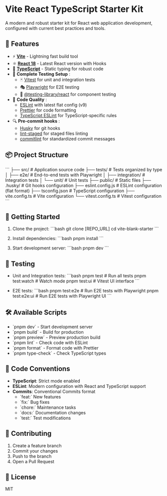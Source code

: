 # Vite React TypeScript Starter Kit

A modern and robust starter kit for React web application development, configured with current best practices and tools.

## 🚀 Features

- ⚡️ **[Vite](https://vitejs.dev/)** - Lightning fast build tool
- ⚛️ **[React 18](https://react.dev/)** - Latest React version with Hooks
- 📝 **[TypeScript](https://www.typescriptlang.org/)** - Static typing for robust code
- 🧪 **Complete Testing Setup** :
  - 🃏 [Vitest](https://vitest.dev/) for unit and integration tests
  - 🎭 [Playwright](https://playwright.dev/) for E2E testing
  - 🧪 [@testing-library/react](https://testing-library.com/react) for component testing
- 📏 **Code Quality** :
  - [ESLint](https://eslint.org/) with latest flat config (v9)
  - [Prettier](https://prettier.io/) for code formatting
  - [TypeScript ESLint](https://typescript-eslint.io/) for TypeScript-specific rules
- 🔍 **Pre-commit hooks** :
  - [Husky](https://typicode.github.io/husky/) for git hooks
  - [lint-staged](https://github.com/okonet/lint-staged) for staged files linting
  - [commitlint](https://commitlint.js.org/) for standardized commit messages

## 📦 Project Structure

\`\`\`
├── src/ # Application source code
├── tests/ # Tests organized by type
│ ├── e2e/ # End-to-end tests with Playwright
│ ├── integration/ # Integration tests
│ └── unit/ # Unit tests
├── public/ # Static files
├── .husky/ # Git hooks configuration
├── eslint.config.js # ESLint configuration (flat format)
├── tsconfig.json # TypeScript configuration
├── vite.config.ts # Vite configuration
└── vitest.config.ts # Vitest configuration
\`\`\`

## 🚀 Getting Started

1. Clone the project:
   \`\`\`bash
   git clone [REPO_URL]
   cd vite-blank-starter
   \`\`\`

2. Install dependencies:
   \`\`\`bash
   pnpm install
   \`\`\`

3. Start development server:
   \`\`\`bash
   pnpm dev
   \`\`\`

## 🧪 Testing

- Unit and Integration tests:
  \`\`\`bash
  pnpm test # Run all tests
  pnpm test:watch # Watch mode
  pnpm test:ui # Vitest UI interface
  \`\`\`

- E2E tests:
  \`\`\`bash
  pnpm test:e2e # Run E2E tests with Playwright
  pnpm test:e2e:ui # Run E2E tests with Playwright UI
  \`\`\`

## 🛠️ Available Scripts

- \`pnpm dev\` - Start development server
- \`pnpm build\` - Build for production
- \`pnpm preview\` - Preview production build
- \`pnpm lint\` - Check code with ESLint
- \`pnpm format\` - Format code with Prettier
- \`pnpm type-check\` - Check TypeScript types

## 📝 Code Conventions

- **TypeScript**: Strict mode enabled
- **ESLint**: Modern configuration with React and TypeScript support
- **Commits**: Conventional Commits format
  - \`feat:\` New features
  - \`fix:\` Bug fixes
  - \`chore:\` Maintenance tasks
  - \`docs:\` Documentation changes
  - \`test:\` Test modifications

## 🤝 Contributing

1. Create a feature branch
2. Commit your changes
3. Push to the branch
4. Open a Pull Request

## 📄 License

MIT
